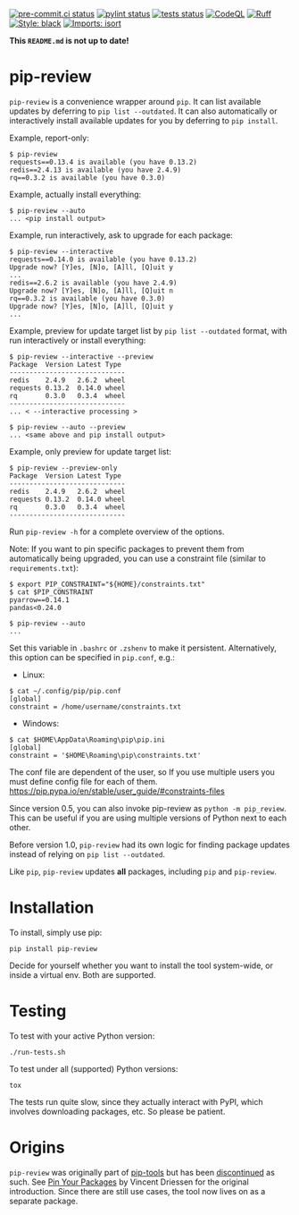 [![pre-commit.ci status](https://results.pre-commit.ci/badge/github/realshouzy/pip-review/main.svg)](https://results.pre-commit.ci/latest/github/realshouzy/pip-review/main)
[![pylint status](https://github.com/realshouzy/pip-review/actions/workflows/pylint.yaml/badge.svg)](https://github.com/realshouzy/pip-review/actions/workflows/pylint.yaml)
[![tests status](https://github.com/realshouzy/pip-review/actions/workflows/test.yaml/badge.svg)](https://github.com/realshouzy/pip-review/actions/workflows/test.yaml)
[![CodeQL](https://github.com/realshouzy/pip-review/actions/workflows/codeql.yaml/badge.svg)](https://github.com/realshouzy/pip-review/actions/workflows/codeql.yaml)
[![Ruff](https://img.shields.io/endpoint?url=https://raw.githubusercontent.com/astral-sh/ruff/main/assets/badge/v2.json)](https://github.com/astral-sh/ruff)
[![Style: black](https://img.shields.io/badge/code%20style-black-000000.svg)](https://github.com/psf/black)
[![Imports: isort](https://img.shields.io/badge/%20imports-isort-%231674b1?style=flat&labelColor=ef8336)](https://pycqa.github.io/isort/)

**This `README.md` is not up to date!**

# pip-review

`pip-review` is a convenience wrapper around `pip`. It can list
available updates by deferring to `pip list --outdated`. It can also
automatically or interactively install available updates for you by
deferring to `pip install`.

Example, report-only:

``` shell
$ pip-review
requests==0.13.4 is available (you have 0.13.2)
redis==2.4.13 is available (you have 2.4.9)
rq==0.3.2 is available (you have 0.3.0)
```

Example, actually install everything:

``` shell
$ pip-review --auto
... <pip install output>
```

Example, run interactively, ask to upgrade for each package:

``` shell
$ pip-review --interactive
requests==0.14.0 is available (you have 0.13.2)
Upgrade now? [Y]es, [N]o, [A]ll, [Q]uit y
...
redis==2.6.2 is available (you have 2.4.9)
Upgrade now? [Y]es, [N]o, [A]ll, [Q]uit n
rq==0.3.2 is available (you have 0.3.0)
Upgrade now? [Y]es, [N]o, [A]ll, [Q]uit y
...
```

Example, preview for update target list by `pip list --outdated` format,
with run interactively or install everything:

``` shell
$ pip-review --interactive --preview
Package  Version Latest Type
-----------------------------
redis    2.4.9   2.6.2  wheel
requests 0.13.2  0.14.0 wheel
rq       0.3.0   0.3.4  wheel
-----------------------------
... < --interactive processing >
```

``` shell
$ pip-review --auto --preview
... <same above and pip install output>
```

Example, only preview for update target list:

``` shell
$ pip-review --preview-only
Package  Version Latest Type
-----------------------------
redis    2.4.9   2.6.2  wheel
requests 0.13.2  0.14.0 wheel
rq       0.3.0   0.3.4  wheel
-----------------------------
```

Run `pip-review -h` for a complete overview of the options.

Note: If you want to pin specific packages to prevent them from
automatically being upgraded, you can use a constraint file (similar to
`requirements.txt`):

``` shell
$ export PIP_CONSTRAINT="${HOME}/constraints.txt"
$ cat $PIP_CONSTRAINT
pyarrow==0.14.1
pandas<0.24.0

$ pip-review --auto
...
```

Set this variable in `.bashrc` or `.zshenv` to make it persistent.
Alternatively, this option can be specified in `pip.conf`, e.g.:

- Linux:

``` shell
$ cat ~/.config/pip/pip.conf
[global]
constraint = /home/username/constraints.txt
```

- Windows:

``` shell
$ cat $HOME\AppData\Roaming\pip\pip.ini
[global]
constraint = '$HOME\Roaming\pip\constraints.txt'
```

The conf file are dependent of the user, so If you use multiple users
you must define config file for each of them.
<https://pip.pypa.io/en/stable/user_guide/#constraints-files>

Since version 0.5, you can also invoke pip-review as
`python -m pip_review`. This can be useful if you are using multiple
versions of Python next to each other.

Before version 1.0, `pip-review` had its own logic for finding package
updates instead of relying on `pip list --outdated`.

Like `pip`, `pip-review` updates **all** packages, including `pip` and
`pip-review`.

# Installation

To install, simply use pip:

``` shell
pip install pip-review
```

Decide for yourself whether you want to install the tool system-wide, or
inside a virtual env. Both are supported.

# Testing

To test with your active Python version:

``` shell
./run-tests.sh
```

To test under all (supported) Python versions:

``` shell
tox
```

The tests run quite slow, since they actually interact with PyPI, which
involves downloading packages, etc. So please be patient.

# Origins

`pip-review` was originally part of
[pip-tools](https://github.com/nvie/pip-tools/) but has been
[discontinued](https://github.com/nvie/pip-tools/issues/185) as such.
See [Pin Your Packages](http://nvie.com/posts/pin-your-packages/) by
Vincent Driessen for the original introduction. Since there are still
use cases, the tool now lives on as a separate package.
